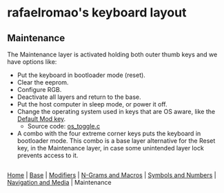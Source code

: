 # rafaelromao's keyboard layout

## Maintenance
The Maintenance layer is activated holding both outer thumb keys and we have options like:
- Put the keyboard in bootloader mode (reset). 
- Clear the eeprom.
- Configure RGB.
- Deactivate all layers and return to the base. 
- Put the host computer in sleep mode, or power it off.
- Change the operating system used in keys that are OS aware, like the [Default Mod key](modifiers.md).
  - Source code: [os_toggle.c](../src/qmk/users/rafaelromao/features/os_toggle.c)
- A combo with the four extreme corner keys puts the keyboard in bootloader mode. This combo is a base layer alternative for the Reset key, in the Maintenance layer, in case some unintended layer lock prevents access to it.

##
[Home](../readme.md) | 
[Base](base.md) |
[Modifiers](modifiers.md) |
[N-Grams and Macros](macros.md) |
[Symbols and Numbers](symbols.md) |
[Navigation and Media](navigation.md) |
Maintenance
